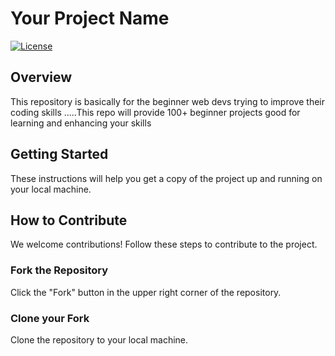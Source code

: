 # Your Project Name

[![License](https://img.shields.io/badge/License-MIT-blue.svg)](LICENSE)

## Overview

This repository is basically for the beginner web devs trying to improve their coding skills .....This repo will provide 100+ beginner projects good for learning and enhancing your skills

## Getting Started

These instructions will help you get a copy of the project up and running on your local machine.


## How to Contribute

We welcome contributions! Follow these steps to contribute to the project.

### Fork the Repository

Click the "Fork" button in the upper right corner of the repository.

### Clone your Fork

Clone the repository to your local machine.

